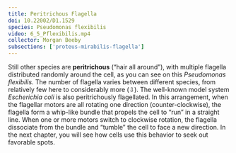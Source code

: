 ```yaml
---
title: Peritrichous Flagella
doi: 10.22002/D1.1529
species: Pseudomonas flexibilis
video: 6_5_Pflexibilis.mp4
collector: Morgan Beeby
subsections: ['proteus-mirabilis-flagella']
---
```


Still other species are **peritrichous** (“hair all around”), with multiple flagella distributed randomly around the cell, as you can see on this *Pseudomonas flexibilis*. The number of flagella varies between different species, from relatively few here to considerably more (⇩). The well-known model system *Escherichia coli* is also peritrichously flagellated. In this arrangement, when the flagellar motors are all rotating one direction (counter-clockwise), the flagella form a whip-like bundle that propels the cell to “run” in a straight line. When one or more motors switch to clockwise rotation, the flagella dissociate from the bundle and “tumble” the cell to face a new direction. In the next chapter, you will see how cells use this behavior to seek out favorable spots.

